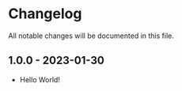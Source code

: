 # Changelog

All notable changes will be documented in this file.

## 1.0.0 - 2023-01-30
- Hello World!
